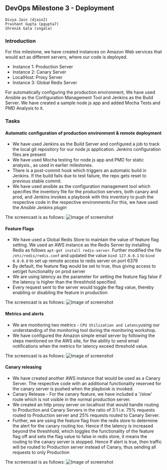 ## DevOps Milestone 3 - Deployment

    Divya Jain (djain2)
    Prashant Gupta (pgupta7)
    Shrenik Gala (sngala)

### Introduction

For this milestone, we have created instances on Amazon Web services that would act as different servers, where our code is deployed.
* Instance 1: Production Server
* Instance 2: Canary Server
* LocalHost: Proxy Server
* Instance 3: Global Redis Server

For automatically configuring the production environment, We have used Ansible as the Configuration Management Tool and Jenkins as the Build Server. We have created a sample node js app and added Mocha Tests and PMD Analysis to it. 

### Tasks

#### Automatic configuration of production environment & remote deployment
* We have used Jenkins as the Build Server and configured a job to track the local git repository for our node js application. Jenkins configuration files are present
* We have used Mocha testing for node js app and PMD for static analysis., as used in earlier milestones.
* There is a post-commit hook which triggers an automatic build in Jenkins. If the build fails due to test failure, the repo gets reset to previous stable commit.
* We have used ansible as the configuration management tool which specifies the inventory file for the production servers, both canary and prod, and Jenkins invokes a playbook with this inventory to push the respective code in the respective environments.For this, we have used the *Ansible Jenkins plugin*

The screencast is as follows:
![Image of screenshot](https://github.ncsu.edu/djain2/DevOps-M3/blob/master/screencasts/DevOpsM3-Part1.gif)
 

#### Feature Flags
* We have used a Global Redis Store to maintain the value of feature flag setting. We used an AWS instance as the Redis Server by installing Redis as follows `apt-get install redis-server`. Further modified the file `/etc/redis/redis.conf` and updated the value `bind 127.0.0.1` to `bind 0.0.0.0` to set up remote access to redis server on port 6379
* By default, the feature flag would be set to true, thus giving access to set/get functionality on prod server
* We are using latency as the parameter for setting the feature flag false if the latency is higher than the threshhold specified.
* Every request sent to the server would toggle the flag value, thereby enabling or disabling the feature in production

The screencast is as follows:
![Image of screenshot](https://github.ncsu.edu/djain2/DevOps-M3/blob/master/screencasts/DevOpsM3-Part2.gif)

#### Metrics and alerts
* We are monitoring two metrics - `CPU Utilization and Latency`using our understanding of the monitoring tool during the monitoring workshop.
* We have configured the Amazon simple email  server by following the steps mentioned on the AWS site, for the ability to send email notifications when the metrics for latency exceed threshold value.

The screencast is as follows:
![Image of screenshot](https://github.ncsu.edu/djain2/DevOps-M3/blob/master/screencasts/DevOpsM3-Part3.gif)

#### Canary releasing
* We have created another AWS instance that would be used as a Canary Server. The respective code with an additional functionality reserved for the canary server is pushed when the playbook is invoked.
* Canary Release - For the canary feature, we have included a '/slow' route which is not visible in the normal production server. 
* We created an http proxy server on localhost that would handle routing to Production and Canary Servers in the ratio of 3:1 i.e. 75% requests routed to Production server and 25% requests routed to Canary Server. 
* Further, we are using the feature flag from the redis store to determine the alert for the canary routing too. Hence if the latency is increased beyond the threshhold, which toggles the functionality of the feature flag off and sets the flag value to false in redis store, it means the routing to the canary server is stopped. Hence If alert is true, then traffic will be routed to Production server instead of Canary, thus sending all requests to only Production

The screencast is as follows:
![Image of screenshot](https://github.ncsu.edu/djain2/DevOps-M3/blob/master/screencasts/DevOpsM3-Part4.gif)
